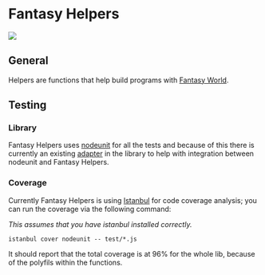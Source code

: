 # Fantasy Helpers

![](https://raw.github.com/puffnfresh/fantasy-land/master/logo.png)

## General

Helpers are functions that help build programs with [Fantasy World](https://github.com/SimonRichardson/fantasy-world).

## Testing

### Library

Fantasy Helpers uses [nodeunit](https://github.com/caolan/nodeunit) 
for all the tests and because of this there is currently an existing 
[adapter](test/lib/test.js) in the library to help with integration 
between nodeunit and Fantasy Helpers.

### Coverage

Currently Fantasy Helpers is using [Istanbul](https://github.com/gotwarlost/istanbul) 
for code coverage analysis; you can run the coverage via the following
command:

_This assumes that you have istanbul installed correctly._

```
istanbul cover nodeunit -- test/*.js
```

It should report that the total coverage is at 96% for the whole lib, 
because of the polyfils within the functions.